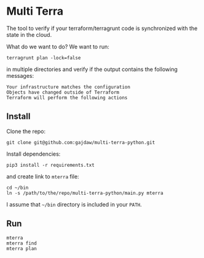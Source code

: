# Multi Terra

The tool to verify if your terraform/terragrunt code is synchronized with the state in the cloud.

What do we want to do? We want to run:

    terragrunt plan -lock=false

in multiple directories and verify if the output contains the following messages:

    Your infrastructure matches the configuration
    Objects have changed outside of Terraform
    Terraform will perform the following actions

## Install

Clone the repo:

    git clone git@github.com:gajdaw/multi-terra-python.git

Install dependencies:

    pip3 install -r requirements.txt

and create link to `mterra` file:

    cd ~/bin
    ln -s /path/to/the/repo/multi-terra-python/main.py mterra

I assume that `~/bin` directory is included in your `PATH`.

## Run

    mterra
    mterra find
    mterra plan
